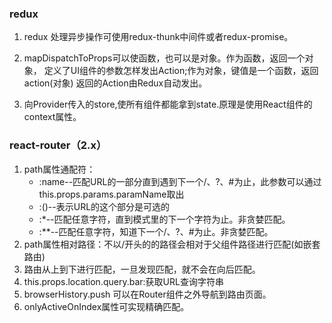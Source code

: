 ### redux
1. redux 处理异步操作可使用redux-thunk中间件或者redux-promise。

2. mapDispatchToProps可以使函数，也可以是对象。作为函数，返回一个对象，
    定义了UI组件的参数怎样发出Action;作为对象，键值是一个函数，返回action(对象)
    返回的Action由Redux自动发出。
    
3. 向Provider传入的store,使所有组件都能拿到state.原理是使用React组件的context属性。

### react-router（2.x）
1. path属性通配符：
    - :name--匹配URL的一部分直到遇到下一个/、?、#为止，此参数可以通过this.props.params.paramName取出
    - :()--表示URL的这个部分是可选的
    - :*--匹配任意字符，直到模式里的下一个字符为止。非贪婪匹配。
    - :**--匹配任意字符，知道下一个/、?、#为止。非贪婪匹配。
2. path属性相对路径：不以/开头的的路径会相对于父组件路径进行匹配(如嵌套路由)
3. 路由从上到下进行匹配，一旦发现匹配，就不会在向后匹配。
4. this.props.location.query.bar:获取URL查询字符串
5. browserHistory.push 可以在Router组件之外导航到路由页面。
6. onlyActiveOnIndex属性可实现精确匹配。
